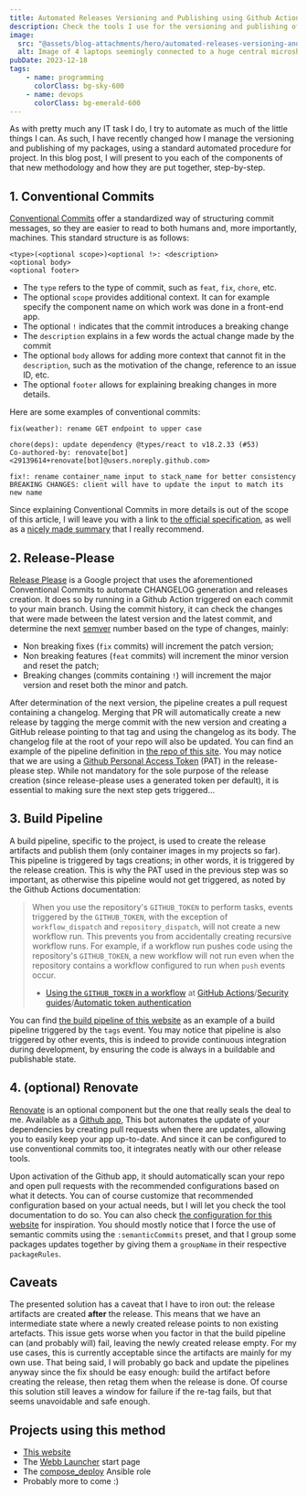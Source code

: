 ```yaml
---
title: Automated Releases Versioning and Publishing using Github Actions, Conventional Commits, Release-Please and Renovate
description: Check the tools I use for the versioning and publishing of my releases
image:
  src: "@assets/blog-attachments/hero/automated-releases-versioning-and-publishing.png"
  alt: Image of 4 laptops seemingly connected to a huge central microship.
pubDate: 2023-12-18
tags:
    - name: programming
      colorClass: bg-sky-600
    - name: devops
      colorClass: bg-emerald-600
---
```

As with pretty much any IT task I do, I try to automate as much of the little things I can. As such, I have recently changed how I manage the versioning and publishing of my packages, using a standard automated procedure for project. In this blog post, I will present to you each of the components of that new methodology and how they are put together, step-by-step.

## 1. Conventional Commits

[Conventional Commits](https://www.conventionalcommits.org/en/v1.0.0/) offer a standardized way of structuring commit messages, so they are easier to read to both humans and, more importantly, machines. This standard structure is as follows:

```plaintext
<type>(<optional scope>)<optional !>: <description>
<optional body>
<optional footer>
```

- The `type` refers to the type of commit, such as `feat`, `fix`, `chore`, etc.
- The optional `scope` provides additional context. It can for example specify the component name on which work was done in a front-end app.
- The optional `!` indicates that the commit introduces a breaking change
- The `description` explains in a few words the actual change made by the commit
- The optional `body` allows for adding more context that cannot fit in the `description`, such as the motivation of the change, reference to an issue ID, etc.
- The optional `footer` allows for explaining breaking changes in more details.

Here are some examples of conventional commits:

```plaintext
fix(weather): rename GET endpoint to upper case
```

```plaintext
chore(deps): update dependency @types/react to v18.2.33 (#53)
Co-authored-by: renovate[bot] <29139614+renovate[bot]@users.noreply.github.com>
```

```plaintext
fix!: rename container_name input to stack_name for better consistency
BREAKING CHANGES: client will have to update the input to match its new name
```

Since explaining Conventional Commits in more details is out of the scope of this article, I will leave you with a link to [the official specification](https://www.conventionalcommits.org/en/v1.0.0/), as well as a [nicely made summary](https://gist.github.com/qoomon/5dfcdf8eec66a051ecd85625518cfd13) that I really recommend.

## 2. Release-Please

[Release Please](https://github.com/googleapis/release-please) is a Google project that uses the aforementioned Conventional Commits to automate CHANGELOG generation and releases creation. It does so by running in a Github Action triggered on each commit to your main branch. Using the commit history, it can check the changes that were made between the latest version and the latest commit, and determine the next [semver](https://semver.org/) number based on the type of changes, mainly:

- Non breaking fixes (`fix` commits) will increment the patch version;
- Non breaking features (`feat` commits) will increment the minor version and reset the patch;
- Breaking changes (commits containing `!`) will increment the major version and reset both the minor and patch.

After determination of the next version, the pipeline creates a pull request containing a changelog. Merging that PR will automatically create a new release by tagging the merge commit with the new version and creating a GitHub release pointing to that tag and using the changelog as its body. The changelog file at the root of your repo will also be updated.
You can find an example of the pipeline definition in [the repo of this site](https://github.com/snyssen/personal-website/blob/main/.github/workflows/release-please.yml).  You may notice that we are using a [Github Personal Access Token](https://docs.github.com/en/authentication/keeping-your-account-and-data-secure/managing-your-personal-access-tokens) (PAT) in the release-please step. While not mandatory for the sole purpose of the release creation (since release-please uses a generated token per default), it is essential to making sure the next step gets triggered...

## 3. Build Pipeline

A build pipeline, specific to the project, is used to create the release artifacts and publish them (only container images in my projects so far). This pipeline is triggered by tags creations; in other words, it is triggered by the release creation. This is why the PAT used in the previous step was so important, as otherwise this pipeline would not get triggered, as noted by the Github Actions documentation:

> When you use the repository's `GITHUB_TOKEN` to perform tasks, events triggered by the `GITHUB_TOKEN`, with the exception of `workflow_dispatch` and `repository_dispatch`, will not create a new workflow run. This prevents you from accidentally creating recursive workflow runs. For example, if a workflow run pushes code using the repository's `GITHUB_TOKEN`, a new workflow will not run even when the repository contains a workflow configured to run when `push` events occur.
> - [Using the `GITHUB_TOKEN` in a workflow](https://docs.github.com/en/actions/security-guides/automatic-token-authentication#using-the-github_token-in-a-workflow) at [GitHub Actions](https://docs.github.com/en/actions "GitHub Actions")/[Security guides](https://docs.github.com/en/actions/security-guides "Security guides")/[Automatic token authentication](https://docs.github.com/en/actions/security-guides/automatic-token-authentication)

You can find [the build pipeline of this website](https://github.com/snyssen/personal-website/blob/main/.github/workflows/docker-publish.yml) as an example of a build pipeline triggered by the `tags` event. You may notice that pipeline is also triggered by other events, this is indeed to provide continuous integration during development, by ensuring the code is always in a buildable and publishable state.

## 4. (optional) Renovate

[Renovate](https://github.com/renovatebot/renovate) is an optional component but the one that really seals the deal to me. Available as a [Github app](https://github.com/apps/renovate), This bot automates the update of your dependencies by creating pull requests when there are updates, allowing you to easily keep your app up-to-date. And since it can be configured to use conventional commits too, it integrates neatly with our other release tools.

Upon activation of the Github app, it should automatically scan your repo and open pull requests with the recommended configurations based on what it detects. You can of course customize that recommended configuration based on your actual needs, but I will let you check the tool documentation to do so. You can also check [the configuration for this website](https://github.com/snyssen/personal-website/blob/main/renovate.json) for inspiration. You should mostly notice that I force the use of semantic commits using the `:semanticCommits` preset, and that I group some packages updates together by giving them a `groupName` in their respective `packageRules`.

## Caveats

The presented solution has a caveat that I have to iron out: the release artifacts are created **after** the release.  This means that we have an intermediate state where a newly created release points to non existing artefacts. This issue gets worse when you factor in that the build pipeline can (and probably will) fail, leaving the newly created release empty. For my use cases, this is currently acceptable since the artifacts are mainly for my own use. That being said, I will probably go back and update the pipelines anyway since the fix should be easy enough: build the artifact before creating the release, then retag them when the release is done. Of course this solution still leaves a window for failure if the re-tag fails, but that seems unavoidable and safe enough.

## Projects using this method

- [This website](https://github.com/snyssen/personal-website)
- The [Webb Launcher](https://github.com/snyssen/webb-launcher) start page
- The [compose_deploy](https://github.com/snyssen/ansible_role_compose_deploy) Ansible role
- Probably more to come :)
